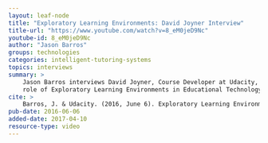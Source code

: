 ```yaml
---
layout: leaf-node
title: "Exploratory Learning Environments: David Joyner Interview"
title-url: "https://www.youtube.com/watch?v=8_eM0jeD9Nc"
youtube-id: 8_eM0jeD9Nc
author: "Jason Barros"
groups: technologies
categories: intelligent-tutoring-systems
topics: interviews
summary: >
    Jason Barros interviews David Joyner, Course Developer at Udacity, about the 
    role of Exploratory Learning Environments in Educational Technology.
cite: >
    Barros, J. & Udacity. (2016, June 6). Exploratory Learning Environments: David Joyner Interview. Retrieved from https://www.youtube.com/watch?v=8_eM0jeD9Nc
pub-date: 2016-06-06
added-date: 2017-04-10
resource-type: video
---
```

